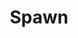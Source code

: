 ---
title: Spawn
issue: 28A
issue_nr: 28
full_title: Protector
subtitle: ''
story_arc: ''
crossover: ''
variant: A
publisher: Image Comics
creators: 
  - Todd McFarlane
release_date: Feb 01, 1995
release_year: 1995
genre:
  - Action
  - Adventure
  - Crime
  - Fantasy
  - Horror
  - Science Fiction
  - Super-Heroes
  - Thriller
format: Comic
pages: 32
signed_by: Greg Capullo
price: 7.50
---